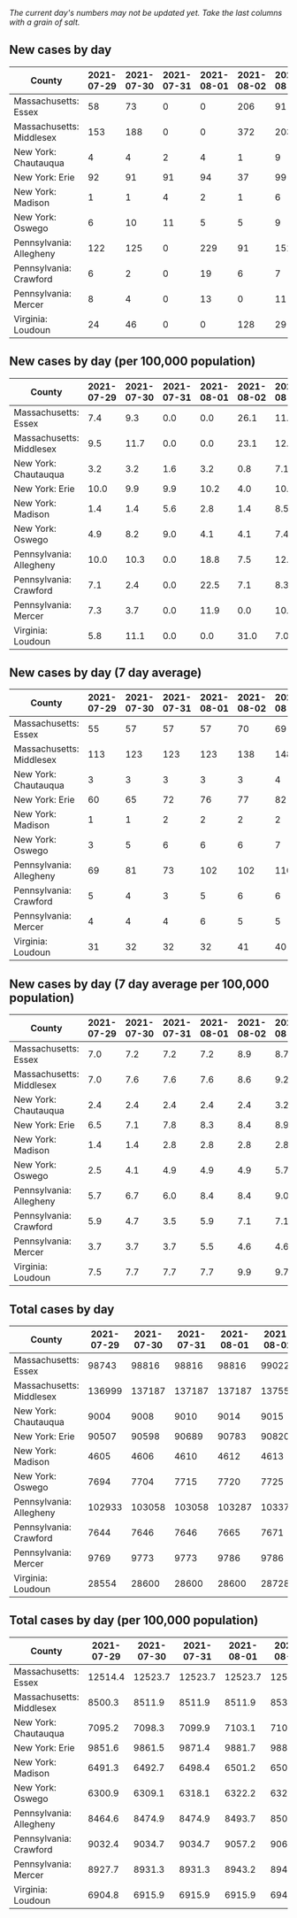 _The current day's numbers may not be updated yet. Take the last columns with a grain of salt._
## New cases by day

| County | 2021-07-29 | 2021-07-30 | 2021-07-31 | 2021-08-01 | 2021-08-02 | 2021-08-03 | 2021-08-04 |
| --- | --- | --- | --- | --- | --- | --- | --- |
| Massachusetts: Essex | 58 | 73 | 0 | 0 | 206 | 91 |  |
| Massachusetts: Middlesex | 153 | 188 | 0 | 0 | 372 | 203 |  |
| New York: Chautauqua | 4 | 4 | 2 | 4 | 1 | 9 |  |
| New York: Erie | 92 | 91 | 91 | 94 | 37 | 99 |  |
| New York: Madison | 1 | 1 | 4 | 2 | 1 | 6 |  |
| New York: Oswego | 6 | 10 | 11 | 5 | 5 | 9 |  |
| Pennsylvania: Allegheny | 122 | 125 | 0 | 229 | 91 | 151 | 117 |
| Pennsylvania: Crawford | 6 | 2 | 0 | 19 | 6 | 7 | 9 |
| Pennsylvania: Mercer | 8 | 4 | 0 | 13 | 0 | 11 | 7 |
| Virginia: Loudoun | 24 | 46 | 0 | 0 | 128 | 29 | 57 |

## New cases by day (per 100,000 population)

| County | 2021-07-29 | 2021-07-30 | 2021-07-31 | 2021-08-01 | 2021-08-02 | 2021-08-03 | 2021-08-04 |
| --- | --- | --- | --- | --- | --- | --- | --- |
| Massachusetts: Essex | 7.4 | 9.3 | 0.0 | 0.0 | 26.1 | 11.5 |  |
| Massachusetts: Middlesex | 9.5 | 11.7 | 0.0 | 0.0 | 23.1 | 12.6 |  |
| New York: Chautauqua | 3.2 | 3.2 | 1.6 | 3.2 | 0.8 | 7.1 |  |
| New York: Erie | 10.0 | 9.9 | 9.9 | 10.2 | 4.0 | 10.8 |  |
| New York: Madison | 1.4 | 1.4 | 5.6 | 2.8 | 1.4 | 8.5 |  |
| New York: Oswego | 4.9 | 8.2 | 9.0 | 4.1 | 4.1 | 7.4 |  |
| Pennsylvania: Allegheny | 10.0 | 10.3 | 0.0 | 18.8 | 7.5 | 12.4 | 9.6 |
| Pennsylvania: Crawford | 7.1 | 2.4 | 0.0 | 22.5 | 7.1 | 8.3 | 10.6 |
| Pennsylvania: Mercer | 7.3 | 3.7 | 0.0 | 11.9 | 0.0 | 10.1 | 6.4 |
| Virginia: Loudoun | 5.8 | 11.1 | 0.0 | 0.0 | 31.0 | 7.0 | 13.8 |

## New cases by day (7 day average)

| County | 2021-07-29 | 2021-07-30 | 2021-07-31 | 2021-08-01 | 2021-08-02 | 2021-08-03 | 2021-08-04 |
| --- | --- | --- | --- | --- | --- | --- | --- |
| Massachusetts: Essex | 55 | 57 | 57 | 57 | 70 | 69 |  |
| Massachusetts: Middlesex | 113 | 123 | 123 | 123 | 138 | 148 |  |
| New York: Chautauqua | 3 | 3 | 3 | 3 | 3 | 4 |  |
| New York: Erie | 60 | 65 | 72 | 76 | 77 | 82 |  |
| New York: Madison | 1 | 1 | 2 | 2 | 2 | 2 |  |
| New York: Oswego | 3 | 5 | 6 | 6 | 6 | 7 |  |
| Pennsylvania: Allegheny | 69 | 81 | 73 | 102 | 102 | 110 | 119 |
| Pennsylvania: Crawford | 5 | 4 | 3 | 5 | 6 | 6 | 7 |
| Pennsylvania: Mercer | 4 | 4 | 4 | 6 | 5 | 5 | 6 |
| Virginia: Loudoun | 31 | 32 | 32 | 32 | 41 | 40 | 41 |

## New cases by day (7 day average per 100,000 population)

| County | 2021-07-29 | 2021-07-30 | 2021-07-31 | 2021-08-01 | 2021-08-02 | 2021-08-03 | 2021-08-04 |
| --- | --- | --- | --- | --- | --- | --- | --- |
| Massachusetts: Essex | 7.0 | 7.2 | 7.2 | 7.2 | 8.9 | 8.7 |  |
| Massachusetts: Middlesex | 7.0 | 7.6 | 7.6 | 7.6 | 8.6 | 9.2 |  |
| New York: Chautauqua | 2.4 | 2.4 | 2.4 | 2.4 | 2.4 | 3.2 |  |
| New York: Erie | 6.5 | 7.1 | 7.8 | 8.3 | 8.4 | 8.9 |  |
| New York: Madison | 1.4 | 1.4 | 2.8 | 2.8 | 2.8 | 2.8 |  |
| New York: Oswego | 2.5 | 4.1 | 4.9 | 4.9 | 4.9 | 5.7 |  |
| Pennsylvania: Allegheny | 5.7 | 6.7 | 6.0 | 8.4 | 8.4 | 9.0 | 9.8 |
| Pennsylvania: Crawford | 5.9 | 4.7 | 3.5 | 5.9 | 7.1 | 7.1 | 8.3 |
| Pennsylvania: Mercer | 3.7 | 3.7 | 3.7 | 5.5 | 4.6 | 4.6 | 5.5 |
| Virginia: Loudoun | 7.5 | 7.7 | 7.7 | 7.7 | 9.9 | 9.7 | 9.9 |

## Total cases by day

| County | 2021-07-29 | 2021-07-30 | 2021-07-31 | 2021-08-01 | 2021-08-02 | 2021-08-03 | 2021-08-04 |
| --- | --- | --- | --- | --- | --- | --- | --- |
| Massachusetts: Essex | 98743 | 98816 | 98816 | 98816 | 99022 | 99113 |  |
| Massachusetts: Middlesex | 136999 | 137187 | 137187 | 137187 | 137559 | 137762 |  |
| New York: Chautauqua | 9004 | 9008 | 9010 | 9014 | 9015 | 9024 |  |
| New York: Erie | 90507 | 90598 | 90689 | 90783 | 90820 | 90919 |  |
| New York: Madison | 4605 | 4606 | 4610 | 4612 | 4613 | 4619 |  |
| New York: Oswego | 7694 | 7704 | 7715 | 7720 | 7725 | 7734 |  |
| Pennsylvania: Allegheny | 102933 | 103058 | 103058 | 103287 | 103378 | 103529 | 103646 |
| Pennsylvania: Crawford | 7644 | 7646 | 7646 | 7665 | 7671 | 7678 | 7687 |
| Pennsylvania: Mercer | 9769 | 9773 | 9773 | 9786 | 9786 | 9797 | 9804 |
| Virginia: Loudoun | 28554 | 28600 | 28600 | 28600 | 28728 | 28757 | 28814 |

## Total cases by day (per 100,000 population)

| County | 2021-07-29 | 2021-07-30 | 2021-07-31 | 2021-08-01 | 2021-08-02 | 2021-08-03 | 2021-08-04 |
| --- | --- | --- | --- | --- | --- | --- | --- |
| Massachusetts: Essex | 12514.4 | 12523.7 | 12523.7 | 12523.7 | 12549.8 | 12561.3 |  |
| Massachusetts: Middlesex | 8500.3 | 8511.9 | 8511.9 | 8511.9 | 8535.0 | 8547.6 |  |
| New York: Chautauqua | 7095.2 | 7098.3 | 7099.9 | 7103.1 | 7103.9 | 7110.9 |  |
| New York: Erie | 9851.6 | 9861.5 | 9871.4 | 9881.7 | 9885.7 | 9896.5 |  |
| New York: Madison | 6491.3 | 6492.7 | 6498.4 | 6501.2 | 6502.6 | 6511.0 |  |
| New York: Oswego | 6300.9 | 6309.1 | 6318.1 | 6322.2 | 6326.3 | 6333.7 |  |
| Pennsylvania: Allegheny | 8464.6 | 8474.9 | 8474.9 | 8493.7 | 8501.2 | 8513.6 | 8523.2 |
| Pennsylvania: Crawford | 9032.4 | 9034.7 | 9034.7 | 9057.2 | 9064.3 | 9072.5 | 9083.2 |
| Pennsylvania: Mercer | 8927.7 | 8931.3 | 8931.3 | 8943.2 | 8943.2 | 8953.2 | 8959.6 |
| Virginia: Loudoun | 6904.8 | 6915.9 | 6915.9 | 6915.9 | 6946.9 | 6953.9 | 6967.7 |
